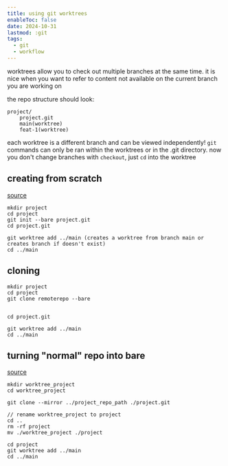```yaml
---
title: using git worktrees
enableToc: false
date: 2024-10-31
lastmod: :git
tags:
  - git
  - workflow
---
```

worktrees allow you to check out multiple branches at the same time.
it is nice when you want to refer to content not available on the 
current branch you are working on

the repo structure should look:
```
project/
	project.git
	main(worktree)
	feat-1(worktree)
```

each worktree is a different branch and can be viewed independently!
`git` commands can only be ran within the worktrees or in the .git directory. 
now you don't change branches with `checkout`, just `cd` into the worktree


## creating from scratch
[source](https://stackoverflow.com/a/7632497)

```
mkdir project
cd project
git init --bare project.git
cd project.git

git worktree add ../main (creates a worktree from branch main or creates branch if doesn't exist)
cd ../main
```

## cloning 
```
mkdir project
cd project
git clone remoterepo --bare 


cd project.git

git worktree add ../main 
cd ../main
```

## turning "normal" repo into bare
[source](https://stackoverflow.com/a/38760153)

```
mkdir worktree_project
cd worktree_project

git clone --mirror ../project_repo_path ./project.git

// rename worktree_project to project
cd ..
rm -rf project
mv ./worktree_project ./project

cd project
git worktree add ../main 
cd ../main
```